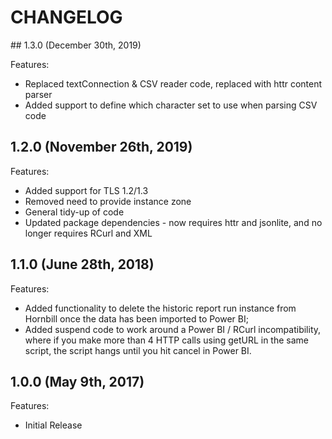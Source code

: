 # CHANGELOG

## 1.3.0 (December 30th, 2019)

Features:

- Replaced textConnection & CSV reader code, replaced with httr content parser
- Added support to define which character set to use when parsing CSV code

## 1.2.0 (November 26th, 2019)

Features:

- Added support for TLS 1.2/1.3
- Removed need to provide instance zone
- General tidy-up of code
- Updated package dependencies - now requires httr and jsonlite, and no longer requires RCurl and XML

## 1.1.0 (June 28th, 2018)

Features:
- Added functionality to delete the historic report run instance from Hornbill once the data has been imported to Power BI;
- Added suspend code to work around a Power BI / RCurl incompatibility, where if you make more than 4 HTTP calls using getURL in the same script, the script hangs until you hit cancel in Power BI.

## 1.0.0 (May 9th, 2017)

Features:
- Initial Release
